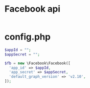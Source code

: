 # Facebook api
```bash https://developers.facebook.com/tools/explorer
```
# config.php
``` php
$appId = "";
$appSecret = "";

$fb = new \Facebook\Facebook([
  'app_id' => $appId,
  'app_secret' => $appSecret,
  'default_graph_version' => 'v2.10',
]);
```
